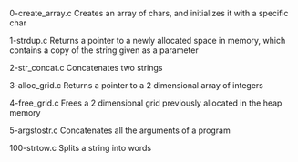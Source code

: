 0-create_array.c	Creates an array of chars, and initializes it with a specific char

1-strdup.c	Returns a pointer to a newly allocated space in memory, which contains a copy of the string given as a parameter

2-str_concat.c	Concatenates two strings

3-alloc_grid.c	Returns a pointer to a 2 dimensional array of integers

4-free_grid.c	Frees a 2 dimensional grid previously allocated in the heap memory

5-argstostr.c	Concatenates all the arguments of a program

100-strtow.c	Splits a string into words
